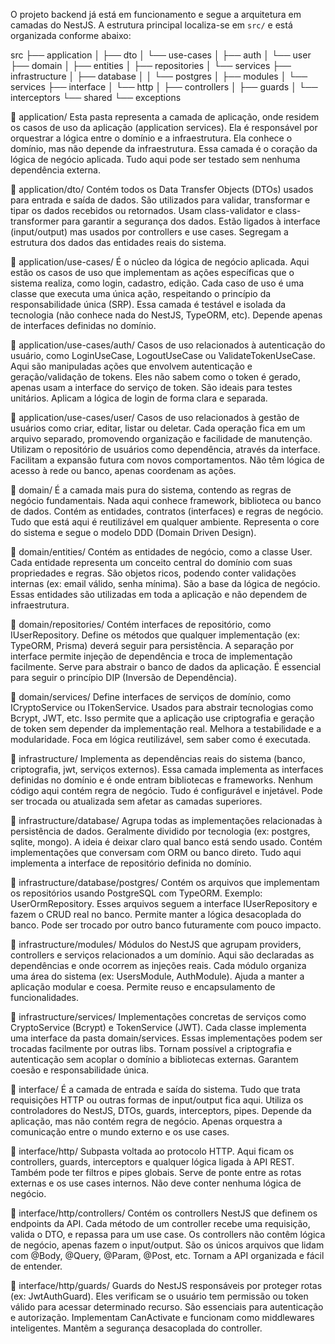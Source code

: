 O projeto backend já está em funcionamento e segue a arquitetura em camadas do NestJS.
A estrutura principal localiza-se em `src/` e está organizada conforme abaixo:

src
├── application
│   ├── dto
│   └── use-cases
│       ├── auth
│       └── user
├── domain
│   ├── entities
│   ├── repositories
│   └── services
├── infrastructure
│   ├── database
│   │   └── postgres
│   ├── modules
│   └── services
├── interface
│   └── http
│       ├── controllers
│       ├── guards
│       └── interceptors
└── shared
    └── exceptions


📁 application/
Esta pasta representa a camada de aplicação, onde residem os casos de uso da aplicação (application services). Ela é responsável por orquestrar a lógica entre o domínio e a infraestrutura. Ela conhece o domínio, mas não depende da infraestrutura. Essa camada é o coração da lógica de negócio aplicada. Tudo aqui pode ser testado sem nenhuma dependência externa.

📁 application/dto/
Contém todos os Data Transfer Objects (DTOs) usados para entrada e saída de dados. São utilizados para validar, transformar e tipar os dados recebidos ou retornados. Usam class-validator e class-transformer para garantir a segurança dos dados. Estão ligados à interface (input/output) mas usados por controllers e use cases. Segregam a estrutura dos dados das entidades reais do sistema.

📁 application/use-cases/
É o núcleo da lógica de negócio aplicada. Aqui estão os casos de uso que implementam as ações específicas que o sistema realiza, como login, cadastro, edição. Cada caso de uso é uma classe que executa uma única ação, respeitando o princípio da responsabilidade única (SRP). Essa camada é testável e isolada da tecnologia (não conhece nada do NestJS, TypeORM, etc). Depende apenas de interfaces definidas no domínio.

📁 application/use-cases/auth/
Casos de uso relacionados à autenticação do usuário, como LoginUseCase, LogoutUseCase ou ValidateTokenUseCase. Aqui são manipuladas ações que envolvem autenticação e geração/validação de tokens. Eles não sabem como o token é gerado, apenas usam a interface do serviço de token. São ideais para testes unitários. Aplicam a lógica de login de forma clara e separada.

📁 application/use-cases/user/
Casos de uso relacionados à gestão de usuários como criar, editar, listar ou deletar. Cada operação fica em um arquivo separado, promovendo organização e facilidade de manutenção. Utilizam o repositório de usuários como dependência, através da interface. Facilitam a expansão futura com novos comportamentos. Não têm lógica de acesso à rede ou banco, apenas coordenam as ações.

📁 domain/
É a camada mais pura do sistema, contendo as regras de negócio fundamentais. Nada aqui conhece framework, biblioteca ou banco de dados. Contém as entidades, contratos (interfaces) e regras de negócio. Tudo que está aqui é reutilizável em qualquer ambiente. Representa o core do sistema e segue o modelo DDD (Domain Driven Design).

📁 domain/entities/
Contém as entidades de negócio, como a classe User. Cada entidade representa um conceito central do domínio com suas propriedades e regras. São objetos ricos, podendo conter validações internas (ex: email válido, senha mínima). São a base da lógica de negócio. Essas entidades são utilizadas em toda a aplicação e não dependem de infraestrutura.

📁 domain/repositories/
Contém interfaces de repositório, como IUserRepository. Define os métodos que qualquer implementação (ex: TypeORM, Prisma) deverá seguir para persistência. A separação por interface permite injeção de dependência e troca de implementação facilmente. Serve para abstrair o banco de dados da aplicação. É essencial para seguir o princípio DIP (Inversão de Dependência).

📁 domain/services/
Define interfaces de serviços de domínio, como ICryptoService ou ITokenService. Usados para abstrair tecnologias como Bcrypt, JWT, etc. Isso permite que a aplicação use criptografia e geração de token sem depender da implementação real. Melhora a testabilidade e a modularidade. Foca em lógica reutilizável, sem saber como é executada.

📁 infrastructure/
Implementa as dependências reais do sistema (banco, criptografia, jwt, serviços externos). Essa camada implementa as interfaces definidas no domínio e é onde entram bibliotecas e frameworks. Nenhum código aqui contém regra de negócio. Tudo é configurável e injetável. Pode ser trocada ou atualizada sem afetar as camadas superiores.

📁 infrastructure/database/
Agrupa todas as implementações relacionadas à persistência de dados. Geralmente dividido por tecnologia (ex: postgres, sqlite, mongo). A ideia é deixar claro qual banco está sendo usado. Contém implementações que conversam com ORM ou banco direto. Tudo aqui implementa a interface de repositório definida no domínio.

📁 infrastructure/database/postgres/
Contém os arquivos que implementam os repositórios usando PostgreSQL com TypeORM. Exemplo: UserOrmRepository. Esses arquivos seguem a interface IUserRepository e fazem o CRUD real no banco. Permite manter a lógica desacoplada do banco. Pode ser trocado por outro banco futuramente com pouco impacto.

📁 infrastructure/modules/
Módulos do NestJS que agrupam providers, controllers e serviços relacionados a um domínio. Aqui são declaradas as dependências e onde ocorrem as injeções reais. Cada módulo organiza uma área do sistema (ex: UsersModule, AuthModule). Ajuda a manter a aplicação modular e coesa. Permite reuso e encapsulamento de funcionalidades.

📁 infrastructure/services/
Implementações concretas de serviços como CryptoService (Bcrypt) e TokenService (JWT). Cada classe implementa uma interface da pasta domain/services. Essas implementações podem ser trocadas facilmente por outras libs. Tornam possível a criptografia e autenticação sem acoplar o domínio a bibliotecas externas. Garantem coesão e responsabilidade única.

📁 interface/
É a camada de entrada e saída do sistema. Tudo que trata requisições HTTP ou outras formas de input/output fica aqui. Utiliza os controladores do NestJS, DTOs, guards, interceptors, pipes. Depende da aplicação, mas não contém regra de negócio. Apenas orquestra a comunicação entre o mundo externo e os use cases.

📁 interface/http/
Subpasta voltada ao protocolo HTTP. Aqui ficam os controllers, guards, interceptors e qualquer lógica ligada à API REST. Também pode ter filtros e pipes globais. Serve de ponte entre as rotas externas e os use cases internos. Não deve conter nenhuma lógica de negócio.

📁 interface/http/controllers/
Contém os controllers NestJS que definem os endpoints da API. Cada método de um controller recebe uma requisição, valida o DTO, e repassa para um use case. Os controllers não contêm lógica de negócio, apenas fazem o input/output. São os únicos arquivos que lidam com @Body, @Query, @Param, @Post, etc. Tornam a API organizada e fácil de entender.

📁 interface/http/guards/
Guards do NestJS responsáveis por proteger rotas (ex: JwtAuthGuard). Eles verificam se o usuário tem permissão ou token válido para acessar determinado recurso. São essenciais para autenticação e autorização. Implementam CanActivate e funcionam como middlewares inteligentes. Mantêm a segurança desacoplada do controller.
